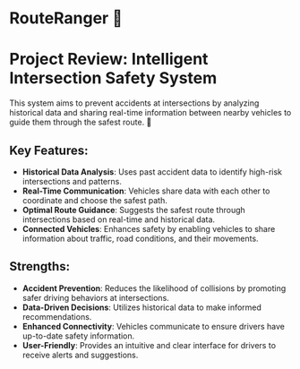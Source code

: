 # RouteRanger 🚦
# Project Review: Intelligent Intersection Safety System

This system aims to prevent accidents at intersections by analyzing historical data and sharing real-time information between nearby vehicles to guide them through the safest route. 🚗

## Key Features:

- **Historical Data Analysis**: Uses past accident data to identify high-risk intersections and patterns.
- **Real-Time Communication**: Vehicles share data with each other to coordinate and choose the safest path.
- **Optimal Route Guidance**: Suggests the safest route through intersections based on real-time and historical data.
- **Connected Vehicles**: Enhances safety by enabling vehicles to share information about traffic, road conditions, and their movements.

## Strengths:

- **Accident Prevention**: Reduces the likelihood of collisions by promoting safer driving behaviors at intersections.
- **Data-Driven Decisions**: Utilizes historical data to make informed recommendations.
- **Enhanced Connectivity**: Vehicles communicate to ensure drivers have up-to-date safety information.
- **User-Friendly**: Provides an intuitive and clear interface for drivers to receive alerts and suggestions.
